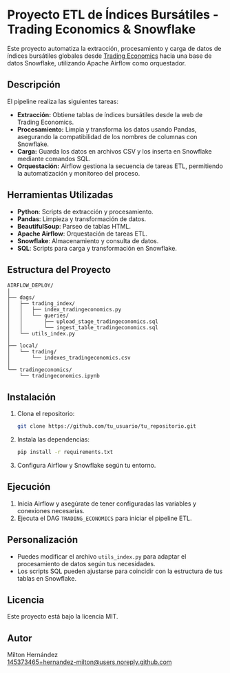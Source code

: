 # Proyecto ETL de Índices Bursátiles - Trading Economics & Snowflake

Este proyecto automatiza la extracción, procesamiento y carga de datos de índices bursátiles globales desde [Trading Economics](https://tradingeconomics.com/stocks) hacia una base de datos Snowflake, utilizando Apache Airflow como orquestador.

## Descripción

El pipeline realiza las siguientes tareas:
- **Extracción:** Obtiene tablas de índices bursátiles desde la web de Trading Economics.
- **Procesamiento:** Limpia y transforma los datos usando Pandas, asegurando la compatibilidad de los nombres de columnas con Snowflake.
- **Carga:** Guarda los datos en archivos CSV y los inserta en Snowflake mediante comandos SQL.
- **Orquestación:** Airflow gestiona la secuencia de tareas ETL, permitiendo la automatización y monitoreo del proceso.

## Herramientas Utilizadas

- **Python**: Scripts de extracción y procesamiento.
- **Pandas**: Limpieza y transformación de datos.
- **BeautifulSoup**: Parseo de tablas HTML.
- **Apache Airflow**: Orquestación de tareas ETL.
- **Snowflake**: Almacenamiento y consulta de datos.
- **SQL**: Scripts para carga y transformación en Snowflake.

## Estructura del Proyecto

```
AIRFLOW_DEPLOY/
│
├── dags/
│   ├── trading_index/
│   │   ├── index_tradingeconomics.py
│   │   └── queries/
│   │       ├── upload_stage_tradingeconomics.sql
│   │       └── ingest_table_tradingeconomics.sql
│   └── utils_index.py
│
├── local/
│   └── trading/
│       └── indexes_tradingeconomics.csv
│
└── tradingeconomics/
    └── tradingeconomics.ipynb
```

## Instalación

1. Clona el repositorio:
    ```bash
    git clone https://github.com/tu_usuario/tu_repositorio.git
    ```
2. Instala las dependencias:
    ```bash
    pip install -r requirements.txt
    ```
3. Configura Airflow y Snowflake según tu entorno.

## Ejecución

1. Inicia Airflow y asegúrate de tener configuradas las variables y conexiones necesarias.
2. Ejecuta el DAG `TRADING_ECONOMICS` para iniciar el pipeline ETL.

## Personalización

- Puedes modificar el archivo `utils_index.py` para adaptar el procesamiento de datos según tus necesidades.
- Los scripts SQL pueden ajustarse para coincidir con la estructura de tus tablas en Snowflake.

## Licencia

Este proyecto está bajo la licencia MIT.

## Autor

Milton Hernández  
145373465+hernandez-milton@users.noreply.github.com
